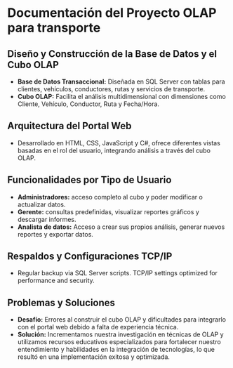 # Documentación del Proyecto OLAP para transporte

## Diseño y Construcción de la Base de Datos y el Cubo OLAP
- **Base de Datos Transaccional:** Diseñada en SQL Server con tablas para clientes, vehículos, conductores, rutas y servicios de transporte.
- **Cubo OLAP:** Facilita el análisis multidimensional con dimensiones como Cliente, Vehículo, Conductor, Ruta y Fecha/Hora.

## Arquitectura del Portal Web
- Desarrollado en HTML, CSS, JavaScript y C#, ofrece diferentes vistas basadas en el rol del usuario, integrando análisis a través del cubo OLAP.

## Funcionalidades por Tipo de Usuario
- **Administradores:** acceso completo al cubo y poder modificar o actualizar datos.
- **Gerente:** consultas predefinidas, visualizar reportes gráficos y descargar informes.
- **Analista de datos:** Acceso a crear sus propios análisis, generar nuevos reportes y exportar datos.

## Respaldos y Configuraciones TCP/IP
- Regular backup via SQL Server scripts. TCP/IP settings optimized for performance and security.

## Problemas y Soluciones
- **Desafío:** Errores al construir el cubo OLAP y dificultades para integrarlo con el portal web debido a falta de experiencia técnica.
- **Solución:** Incrementamos nuestra investigación en técnicas de OLAP y utilizamos recursos educativos especializados para fortalecer nuestro entendimiento y habilidades en la integración de tecnologías, lo que resultó en una implementación exitosa y optimizada.
